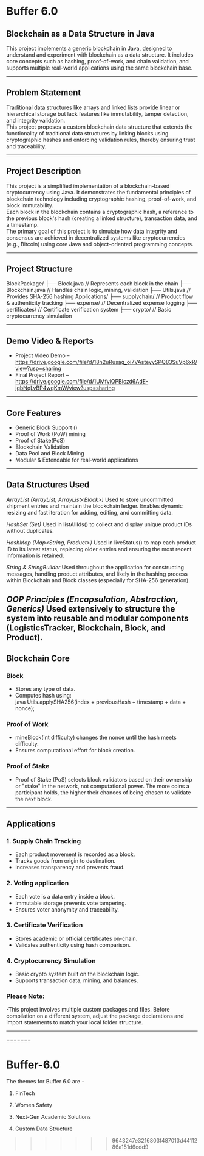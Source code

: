 # Buffer 6.0

## Blockchain as a Data Structure in Java
This project implements a generic blockchain in Java, designed to understand and experiment with blockchain as a data structure. It includes core concepts such as hashing, proof-of-work, and chain validation, and supports multiple real-world applications using the same blockchain base.

---

## Problem Statement
Traditional data structures like arrays and linked lists provide linear or hierarchical storage but lack features like immutability, tamper detection, and integrity validation.  
This project proposes a custom blockchain data structure that extends the functionality of traditional data structures by linking blocks using cryptographic hashes and enforcing validation rules, thereby ensuring trust and traceability.

---

## Project Description
This project is a simplified implementation of a blockchain-based cryptocurrency using Java. It demonstrates the fundamental principles of blockchain technology including cryptographic hashing, proof-of-work, and block immutability.  
Each block in the blockchain contains a cryptographic hash, a reference to the previous block's hash (creating a linked structure), transaction data, and a timestamp.  
The primary goal of this project is to simulate how data integrity and consensus are achieved in decentralized systems like cryptocurrencies (e.g., Bitcoin) using core Java and object-oriented programming concepts.

---

## Project Structure

BlockPackage/
├── Block.java          // Represents each block in the chain
├── Blockchain.java     // Handles chain logic, mining, validation
├── Utils.java          // Provides SHA-256 hashing
Applications/
├── supplychain/        // Product flow & authenticity tracking
├── expense/            // Decentralized expense logging
├── certificates/       // Certificate verification system
├── crypto/             // Basic cryptocurrency simulation


---

## Demo Video & Reports
- Project Video Demo –    https://drive.google.com/file/d/18h2uRusag_oi7VAsteyySPQ83SuVp6xR/view?usp=sharing
- Final Project Report –  https://drive.google.com/file/d/1UMfviQPBiczd6AdE-jqbNqLvBP4wqKmW/view?usp=sharing
---

## Core Features
- Generic Block Support (<T>)  
- Proof of Work (PoW) mining
- Proof of Stake(PoS)  
- Blockchain Validation  
- Data Pool and Block Mining  
- Modular & Extendable for real-world applications  

---

## Data Structures Used
*ArrayList (ArrayList<Product>, ArrayList<Block<Product>>)*
Used to store uncommitted shipment entries and maintain the blockchain ledger. Enables dynamic resizing and fast iteration for adding, editing, and committing data.

*HashSet (Set<String>)*
Used in listAllIds() to collect and display unique product IDs without duplicates.

*HashMap (Map<String, Product>)*
Used in liveStatus() to map each product ID to its latest status, replacing older entries and ensuring the most recent information is retained.

*String & StringBuilder*
Used throughout the application for constructing messages, handling product attributes, and likely in the hashing process within Blockchain and Block classes (especially for SHA-256 generation).

*OOP Principles (Encapsulation, Abstraction, Generics)*
Used extensively to structure the system into reusable and modular components (LogisticsTracker, Blockchain, Block, and Product).
---

## Blockchain Core

### Block<T>
- Stores any type of data.  
- Computes hash using:  
  java
  Utils.applySHA256(index + previousHash + timestamp + data + nonce);
  

### Proof of Work
- mineBlock(int difficulty) changes the nonce until the hash meets difficulty.  
- Ensures computational effort for block creation.

### Proof of Stake
- Proof of Stake (PoS) selects block validators based on their ownership or "stake" in the network, not computational power. The more coins a participant holds, the higher their chances of being chosen to validate the next block.

---


## Applications

### 1. Supply Chain Tracking
- Each product movement is recorded as a block.  
- Tracks goods from origin to destination.  
- Increases transparency and prevents fraud.

### 2. Voting application 
- Each vote is a data entry inside a block.
- Immutable storage prevents vote tampering.
- Ensures voter anonymity and traceability. 

### 3. Certificate Verification
- Stores academic or official certificates on-chain.  
- Validates authenticity using hash comparison.

### 4. Cryptocurrency Simulation
- Basic crypto system built on the blockchain logic.  
- Supports transaction data, mining, and balances.

### Please Note: 
-This project involves multiple custom packages and files. Before compilation on a different system, adjust the package declarations and import statements to match your local folder structure.

---
=======
# Buffer-6.0

The themes for Buffer 6.0 are -

1. FinTech

2. Women Safety

3. Next-Gen Academic Solutions

4. Custom Data Structure
>>>>>>> 9643247e3216803f487013d4411286a151d6cdd9

